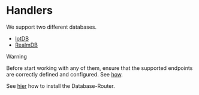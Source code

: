 # Handlers

We support two different databases. 

- [IotDB](./src/iotdb)
- [RealmDB](./src/realmdb)

> [!WARNING]
> Before start working with any of them, ensure that the supported endpoints are correctly defined and configured. See [how](./handlers/config/README.md). 
> 
See [hier](../../information-layer/router/README.md) how to install the Database-Router.